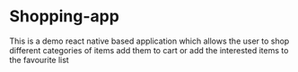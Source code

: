 # Shopping-app
This is a demo react native based application which allows the user to shop different categories of items add them to cart or add the interested items to the favourite list
